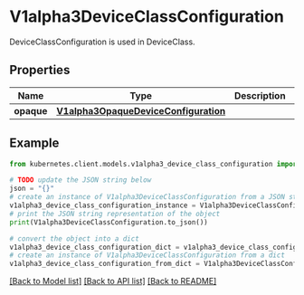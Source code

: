 # V1alpha3DeviceClassConfiguration

DeviceClassConfiguration is used in DeviceClass.

## Properties

Name | Type | Description | Notes
------------ | ------------- | ------------- | -------------
**opaque** | [**V1alpha3OpaqueDeviceConfiguration**](V1alpha3OpaqueDeviceConfiguration.md) |  | [optional] 

## Example

```python
from kubernetes.client.models.v1alpha3_device_class_configuration import V1alpha3DeviceClassConfiguration

# TODO update the JSON string below
json = "{}"
# create an instance of V1alpha3DeviceClassConfiguration from a JSON string
v1alpha3_device_class_configuration_instance = V1alpha3DeviceClassConfiguration.from_json(json)
# print the JSON string representation of the object
print(V1alpha3DeviceClassConfiguration.to_json())

# convert the object into a dict
v1alpha3_device_class_configuration_dict = v1alpha3_device_class_configuration_instance.to_dict()
# create an instance of V1alpha3DeviceClassConfiguration from a dict
v1alpha3_device_class_configuration_from_dict = V1alpha3DeviceClassConfiguration.from_dict(v1alpha3_device_class_configuration_dict)
```
[[Back to Model list]](../README.md#documentation-for-models) [[Back to API list]](../README.md#documentation-for-api-endpoints) [[Back to README]](../README.md)


